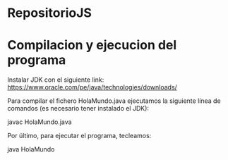 # RepositorioJS
# Compilacion y ejecucion del programa
Instalar JDK con el siguiente link: https://www.oracle.com/pe/java/technologies/downloads/

Para compilar el fichero HolaMundo.java ejecutamos la siguiente línea de comandos (es necesario tener instalado el JDK):

javac HolaMundo.java

Por último, para ejecutar el programa, tecleamos:

java HolaMundo
